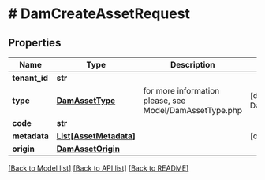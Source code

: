 # # DamCreateAssetRequest


## Properties 


Name | Type | Description | Notes
------------ | ------------- | ------------- | -------------
**tenant_id**| **str** |   |
**type**| [**DamAssetType**](DamAssetType.md) |  for more information please, see Model/DamAssetType.php  | [default to DamAssetType.UNKNOWN]
**code**| **str** |   |
**metadata**| [**List[AssetMetadata]**](AssetMetadata.md) |   | [optional]
**origin**| [**DamAssetOrigin**](DamAssetOrigin.md) |   |


[[Back to Model list]](../../README.md#models) [[Back to API list]](../../README.md#endpoints) [[Back to README]](../../README.md)

